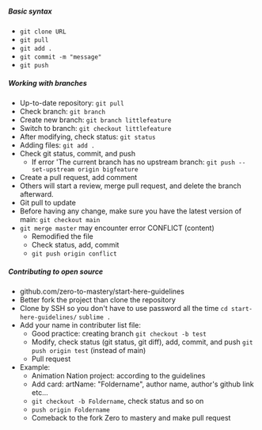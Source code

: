 ##### Basic syntax
- `git clone URL`
- `git pull`
- `git add .`
- `git commit -m "message"`
- `git push`

##### Working with branches
- Up-to-date repository: `git pull`
- Check branch: `git branch`
- Create new branch: `git branch littlefeature`
- Switch to branch: `git checkout littlefeature`
- After modifying, check status: `git status`
- Adding files: `git add .`
- Check git status, commit, and push
    - If error 'The current branch has no upstream branch: `git push --set-upstream origin bigfeature`
- Create a pull request, add comment
- Others will start a review, merge pull request, and delete the branch afterward.
- Git pull to update
- Before having any change, make sure you have the latest version of main: `git checkout main`
- `git merge master` may encounter error CONFLICT (content)
    - Remodified the file
    - Check status, add, commit
    - `git push origin conflict`

##### Contributing to open source
- github.com/zero-to-mastery/start-here-guidelines
- Better fork the project than clone the repository
- Clone by SSH so you don't have to use password all the time
    `cd start-here-guidelines/`
    `sublime .`
- Add your name in contributer list file:
    - Good practice: creating branch
    `git checkout -b test`
    - Modify, check status (git status, git diff), add, commit, and push `git push origin test` (instead of main)
    - Pull request
- Example:
    - Animation Nation project: according to the guidelines
    - Add card: artName: "Foldername", author name, author's github link etc...
    - `git checkout -b Foldername`, check status and so on
    - `push origin Foldername`
    - Comeback to the fork Zero to mastery and make pull request